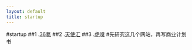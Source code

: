 ```yaml
---
layout: default
title: startup
---
```


#startup
##1 .[36氪](http://36kr.com/)
##2 .[天使汇](http://angelcrunch.com/)
##3 .[虎嗅](http://www.huxiu.com/)
#先研究这几个网站，再写商业计划书